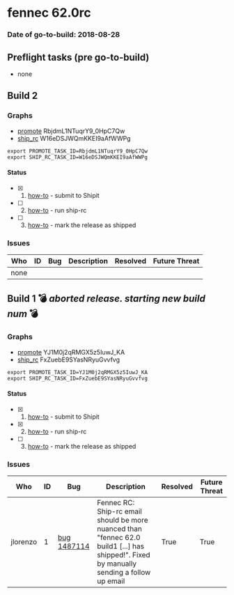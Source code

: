 # fennec 62.0rc

### Date of go-to-build: 2018-08-28

## Preflight tasks (pre go-to-build)
- none

## Build 2  

### Graphs
* [promote](https://tools.taskcluster.net/push-inspector/#/RbjdmL1NTuqrY9_0HpC7Qw) RbjdmL1NTuqrY9_0HpC7Qw
* [ship_rc](https://tools.taskcluster.net/push-inspector/#/W16eDSJWQmKKEI9aAfWWPg) W16eDSJWQmKKEI9aAfWWPg
```
export PROMOTE_TASK_ID=RbjdmL1NTuqrY9_0HpC7Qw
export SHIP_RC_TASK_ID=W16eDSJWQmKKEI9aAfWWPg
```


#### Status
- [x] 1.  [how-to](https://wiki.mozilla.org/Release:Release_Automation_on_Mercurial:Starting_a_Release#Submit_to_Ship_It)  - submit to Shipit
- [ ] 2.  [how-to](https://github.com/mozilla-releng/releasewarrior-2.0/blob/master/docs/release-promotion/mobile/howto-rc.md#ship-rc)  - run ship-rc
- [ ] 3.  [how-to](https://github.com/mozilla-releng/releasewarrior-2.0/blob/master/docs/release-promotion/mobile/howto-rc.md#ship)  - mark the release as shipped

### Issues
| Who                 | ID               | Bug                                                                 | Description                | Resolved                | Future Threat                |
| ------------------- | ---------------- | ------------------------------------------------------------------- | -------------------------- | ----------------------- | ---------------------------- |
| none | | | | | |

## Build 1  :bomb: _aborted release. starting new build num_ :bomb: 

### Graphs
* [promote](https://tools.taskcluster.net/push-inspector/#/YJ1M0j2qRMGX5z5IuwJ_KA) YJ1M0j2qRMGX5z5IuwJ_KA
* [ship_rc](https://tools.taskcluster.net/push-inspector/#/FxZuebE9SYasNRyuGvvfvg) FxZuebE9SYasNRyuGvvfvg
```
export PROMOTE_TASK_ID=YJ1M0j2qRMGX5z5IuwJ_KA
export SHIP_RC_TASK_ID=FxZuebE9SYasNRyuGvvfvg
```


#### Status
- [x] 1.  [how-to](https://wiki.mozilla.org/Release:Release_Automation_on_Mercurial:Starting_a_Release#Submit_to_Ship_It)  - submit to Shipit
- [x] 2.  [how-to](https://github.com/mozilla-releng/releasewarrior-2.0/blob/master/docs/release-promotion/mobile/howto-rc.md#ship-rc)  - run ship-rc
- [ ] 3.  [how-to](https://github.com/mozilla-releng/releasewarrior-2.0/blob/master/docs/release-promotion/mobile/howto-rc.md#ship)  - mark the release as shipped

### Issues
| Who                 | ID               | Bug                                                                 | Description                | Resolved                | Future Threat                |
| ------------------- | ---------------- | ------------------------------------------------------------------- | -------------------------- | ----------------------- | ---------------------------- |
| jlorenzo  | 1 | [bug 1487114](https://bugzil.la/1487114)        | Fennec RC: Ship-rc email should be more nuanced than "fennec 62.0 build1 [...] has shipped!". Fixed by manually sending a follow up email | True | True |

